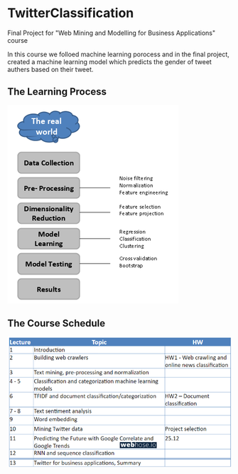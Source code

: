 # TwitterClassification
Final Project for "Web Mining and Modelling for Business Applications" course 

In this course we folloed machine learning porocess and in the final project, created a machine learning model which predicts
the gender of tweet authers based on their tweet.

## The Learning Process
![The Machine Learning Process](/Images/MahcineLearningProcess.png)

## The Course Schedule
![The Course Schedule](/Images/DataMiningSchedule_headerless.png)
